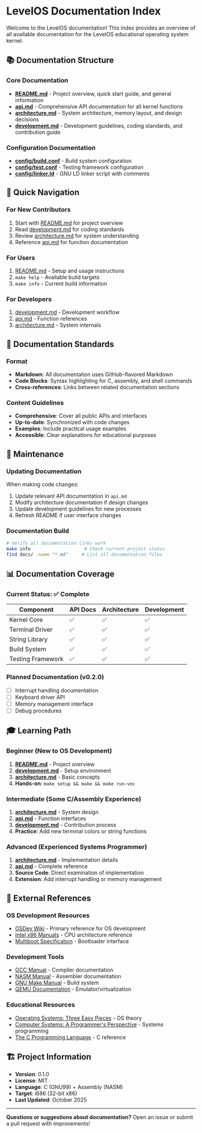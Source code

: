 # LevelOS Documentation Index

Welcome to the LevelOS documentation! This index provides an overview of all available documentation for the LevelOS educational operating system kernel.

## 📚 Documentation Structure

### Core Documentation
- **[README.md](../README.md)** - Project overview, quick start guide, and general information
- **[api.md](./api.md)** - Comprehensive API documentation for all kernel functions
- **[architecture.md](./architecture.md)** - System architecture, memory layout, and design decisions
- **[development.md](./development.md)** - Development guidelines, coding standards, and contribution guide

### Configuration Documentation
- **[config/build.conf](../config/build.conf)** - Build system configuration
- **[config/test.conf](../config/test.conf)** - Testing framework configuration
- **[config/linker.ld](../config/linker.ld)** - GNU LD linker script with comments

## 🎯 Quick Navigation

### For New Contributors
1. Start with [README.md](../README.md) for project overview
2. Read [development.md](./development.md) for coding standards
3. Review [architecture.md](./architecture.md) for system understanding
4. Reference [api.md](./api.md) for function documentation

### For Users
1. [README.md](../README.md) - Setup and usage instructions
2. `make help` - Available build targets
3. `make info` - Current build information

### For Developers
1. [development.md](./development.md) - Development workflow
2. [api.md](./api.md) - Function references
3. [architecture.md](./architecture.md) - System internals

## 📖 Documentation Standards

### Format
- **Markdown**: All documentation uses GitHub-flavored Markdown
- **Code Blocks**: Syntax highlighting for C, assembly, and shell commands
- **Cross-references**: Links between related documentation sections

### Content Guidelines
- **Comprehensive**: Cover all public APIs and interfaces
- **Up-to-date**: Synchronized with code changes
- **Examples**: Include practical usage examples
- **Accessible**: Clear explanations for educational purposes

## 🔧 Maintenance

### Updating Documentation
When making code changes:
1. Update relevant API documentation in `api.md`
2. Modify architecture documentation if design changes
3. Update development guidelines for new processes
4. Refresh README if user interface changes

### Documentation Build
```bash
# Verify all documentation links work
make info                    # Check current project status
find docs/ -name "*.md"     # List all documentation files
```

## 📊 Documentation Coverage

### Current Status: ✅ Complete

| Component | API Docs | Architecture | Development |
|-----------|----------|--------------|-------------|
| Kernel Core | ✅ | ✅ | ✅ |
| Terminal Driver | ✅ | ✅ | ✅ |
| String Library | ✅ | ✅ | ✅ |
| Build System | ✅ | ✅ | ✅ |
| Testing Framework | ✅ | ✅ | ✅ |

### Planned Documentation (v0.2.0)
- [ ] Interrupt handling documentation
- [ ] Keyboard driver API
- [ ] Memory management interface
- [ ] Debug procedures

## 🎓 Learning Path

### Beginner (New to OS Development)
1. **[README.md](../README.md)** - Project overview
2. **[development.md](./development.md)** - Setup environment  
3. **[architecture.md](./architecture.md)** - Basic concepts
4. **Hands-on**: `make setup && make && make run-vnc`

### Intermediate (Some C/Assembly Experience)
1. **[architecture.md](./architecture.md)** - System design
2. **[api.md](./api.md)** - Function interfaces
3. **[development.md](./development.md)** - Contribution process
4. **Practice**: Add new terminal colors or string functions

### Advanced (Experienced Systems Programmer)
1. **[architecture.md](./architecture.md)** - Implementation details
2. **[api.md](./api.md)** - Complete reference
3. **Source Code**: Direct examination of implementation
4. **Extension**: Add interrupt handling or memory management

## 🔗 External References

### OS Development Resources
- [OSDev Wiki](https://wiki.osdev.org/) - Primary reference for OS development
- [Intel x86 Manuals](https://software.intel.com/content/www/us/en/develop/articles/intel-sdm.html) - CPU architecture reference
- [Multiboot Specification](https://www.gnu.org/software/grub/manual/multiboot/multiboot.html) - Bootloader interface

### Development Tools
- [GCC Manual](https://gcc.gnu.org/onlinedocs/) - Compiler documentation
- [NASM Manual](https://www.nasm.us/docs.php) - Assembler documentation  
- [GNU Make Manual](https://www.gnu.org/software/make/manual/) - Build system
- [QEMU Documentation](https://www.qemu.org/docs/master/) - Emulator/virtualization

### Educational Resources
- [Operating Systems: Three Easy Pieces](http://pages.cs.wisc.edu/~remzi/OSTEP/) - OS theory
- [Computer Systems: A Programmer's Perspective](http://csapp.cs.cmu.edu/) - Systems programming
- [The C Programming Language](https://en.wikipedia.org/wiki/The_C_Programming_Language) - C reference

## 🏗️ Project Information

- **Version**: 0.1.0
- **License**: MIT
- **Language**: C (GNU99) + Assembly (NASM)
- **Target**: i686 (32-bit x86)
- **Last Updated**: October 2025

---

**Questions or suggestions about documentation?** 
Open an issue or submit a pull request with improvements!